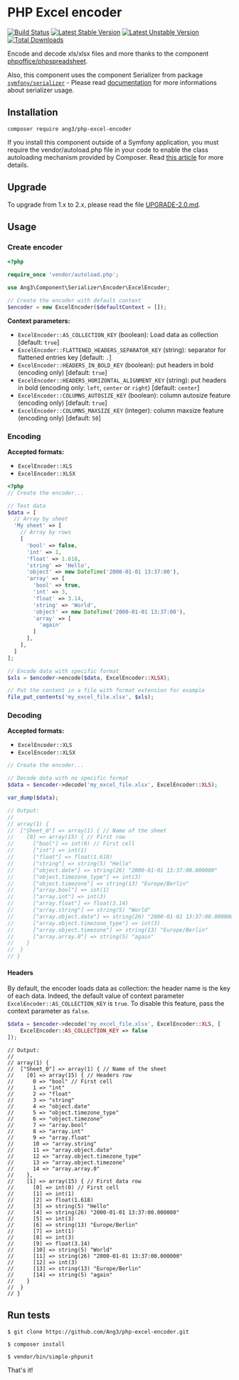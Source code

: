 # PHP Excel encoder

[![Build Status](https://travis-ci.org/Ang3/php-excel-encoder.svg?branch=master)](https://travis-ci.org/Ang3/php-excel-encoder) [![Latest Stable Version](https://poser.pugx.org/ang3/php-excel-encoder/v/stable)](https://packagist.org/packages/ang3/php-excel-encoder) [![Latest Unstable Version](https://poser.pugx.org/ang3/php-excel-encoder/v/unstable)](https://packagist.org/packages/ang3/php-excel-encoder) [![Total Downloads](https://poser.pugx.org/ang3/php-excel-encoder/downloads)](https://packagist.org/packages/ang3/php-excel-encoder)

Encode and decode xls/xlsx files and more thanks to the component [phpoffice/phpspreadsheet](https://phpspreadsheet.readthedocs.io/en/latest/).

Also, this component uses the component Serializer from package [```symfony/serializer```](https://packagist.org/packages/symfony/serializer) - Please read [documentation](https://symfony.com/doc/current/components/serializer.html) for more informations about serializer usage.

## Installation

```shell
composer require ang3/php-excel-encoder
```

If you install this component outside of a Symfony application, you must require the vendor/autoload.php file in your code to enable the class autoloading mechanism provided by Composer. Read [this article](https://symfony.com/doc/current/components/using_components.html) for more details.

## Upgrade

To upgrade from 1.x to 2.x, please read the file [UPGRADE-2.0.md](/UPGRADE-2.0.md).

## Usage

### Create encoder

```php
<?php

require_once 'vendor/autoload.php';

use Ang3\Component\Serializer\Encoder\ExcelEncoder;

// Create the encoder with default context
$encoder = new ExcelEncoder($defaultContext = []);
```

**Context parameters:**
- ```ExcelEncoder::AS_COLLECTION_KEY``` (boolean): Load data as collection [default: ```true```]
- ```ExcelEncoder::FLATTENED_HEADERS_SEPARATOR_KEY``` (string): separator for flattened entries key [default: ```.```]
- ```ExcelEncoder::HEADERS_IN_BOLD_KEY``` (boolean): put headers in bold (encoding only) [default: ```true```]
- ```ExcelEncoder::HEADERS_HORIZONTAL_ALIGNMENT_KEY``` (string): put headers in bold (encoding only: ```left```, ```center``` or ```right```) [default: ```center```]
- ```ExcelEncoder::COLUMNS_AUTOSIZE_KEY``` (boolean): column autosize feature (encoding only) [default: ```true```]
- ```ExcelEncoder::COLUMNS_MAXSIZE_KEY``` (integer): column maxsize feature (encoding only) [default: ```50```]

### Encoding

**Accepted formats:**
- ```ExcelEncoder::XLS```
- ```ExcelEncoder::XLSX```

```php
<?php
// Create the encoder...

// Test data
$data = [
  // Array by sheet
  'My sheet' => [
    // Array by rows
    [
      'bool' => false,
      'int' => 1,
      'float' => 1.618,
      'string' => 'Hello',
      'object' => new DateTime('2000-01-01 13:37:00'),
      'array' => [
        'bool' => true,
        'int' => 3,
        'float' => 3.14,
        'string' => 'World',
        'object' => new DateTime('2000-01-01 13:37:00'),
        'array' => [
          'again'
        ]
      ],
    ],
  ]
];

// Encode data with specific format
$xls = $encoder->encode($data, ExcelEncoder::XLSX);

// Put the content in a file with format extension for example
file_put_contents('my_excel_file.xlsx', $xls);
```

### Decoding

**Accepted formats:**
- ```ExcelEncoder::XLS```
- ```ExcelEncoder::XLSX```

```php
// Create the encoder...

// Decode data with no specific format
$data = $encoder->decode('my_excel_file.xlsx', ExcelEncoder::XLS);

var_dump($data);

// Output:
// 
// array(1) {
//  ["Sheet_0"] => array(1) { // Name of the sheet
//    [0] => array(15) { // First row
//      ["bool"] => int(0) // First cell
//      ["int"] => int(1)
//      ["float"] => float(1.618)
//      ["string"] => string(5) "Hello"
//      ["object.date"] => string(26) "2000-01-01 13:37:00.000000"
//      ["object.timezone_type"] => int(3)
//      ["object.timezone"] => string(13) "Europe/Berlin"
//      ["array.bool"] => int(1)
//      ["array.int"] => int(3)
//      ["array.float"] => float(3.14)
//      ["array.string"] => string(5) "World"
//      ["array.object.date"] => string(26) "2000-01-01 13:37:00.000000"
//      ["array.object.timezone_type"] => int(3)
//      ["array.object.timezone"] => string(13) "Europe/Berlin"
//      ["array.array.0"] => string(5) "again"
//    }
//  }
// }
```

#### Headers

By default, the encoder loads data as collection: the header name is the key of each data. 
Indeed, the default value of context parameter ```ExcelEncoder::AS_COLLECTION_KEY``` is ```true```. 
To disable this feature, pass the context parameter as ```false```.

```php
$data = $encoder->decode('my_excel_file.xlsx', ExcelEncoder::XLS, [
    ExcelEncoder::AS_COLLECTION_KEY => false
]);
```

```
// Output:
// 
// array(1) {
//  ["Sheet_0"] => array(1) { // Name of the sheet
//    [0] => array(15) { // Headers row
//      0 => "bool" // First cell
//      1 => "int"
//      2 => "float"
//      3 => "string"
//      4 => "object.date"
//      5 => "object.timezone_type"
//      6 => "object.timezone"
//      7 => "array.bool"
//      8 => "array.int"
//      9 => "array.float"
//      10 => "array.string"
//      11 => "array.object.date"
//      12 => "array.object.timezone_type"
//      13 => "array.object.timezone"
//      14 => "array.array.0"
//    },
//    [1] => array(15) { // First data row
//      [0] => int(0) // First cell
//      [1] => int(1)
//      [2] => float(1.618)
//      [3] => string(5) "Hello"
//      [4] => string(26) "2000-01-01 13:37:00.000000"
//      [5] => int(3)
//      [6] => string(13) "Europe/Berlin"
//      [7] => int(1)
//      [8] => int(3)
//      [9] => float(3.14)
//      [10] => string(5) "World"
//      [11] => string(26) "2000-01-01 13:37:00.000000"
//      [12] => int(3)
//      [13] => string(13) "Europe/Berlin"
//      [14] => string(5) "again"
//    }
//  }
// }
```

## Run tests

```$ git clone https://github.com/Ang3/php-excel-encoder.git```

```$ composer install```

```$ vendor/bin/simple-phpunit```

That's it!